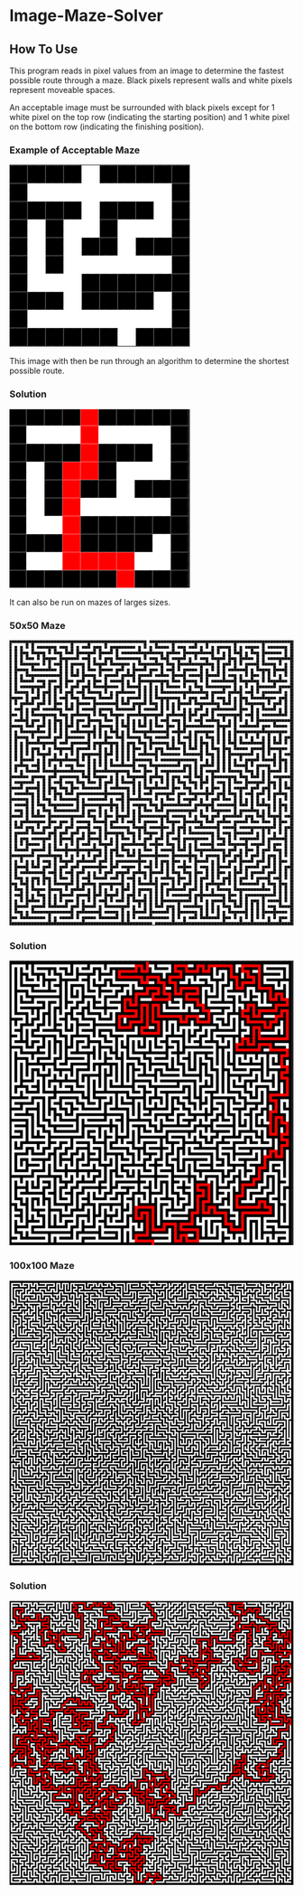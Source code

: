 # Image-Maze-Solver

## How To Use

This program reads in pixel values from an image to determine the fastest possible route through a maze.
Black pixels represent walls and white pixels represent moveable spaces.

An acceptable image must be surrounded with black pixels except for 1 white pixel on the top row (indicating the starting position) and 1 white pixel on the bottom row (indicating the finishing position).

### Example of Acceptable Maze

![](/10x10Maze_Image.PNG)

This image with then be run through an algorithm to determine the shortest possible route.

### Solution
![](/10x10Maze-solved.png)

It can also be run on mazes of larges sizes.

### 50x50 Maze
![](/50x50maze_image.PNG)


### Solution
![](/50x50Maze-solved-big.png)


### 100x100 Maze
![](/100x100Maze_image.PNG)

### Solution
![](/100x100Maze_solved-big.png)
